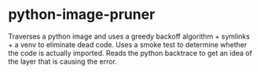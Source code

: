 # python-image-pruner

Traverses a python image and uses a greedy backoff algorithm + symlinks + a venv to eliminate dead code. Uses a smoke test to determine whether the code is actually imported. Reads the python backtrace to get an idea of the layer that is causing the error.

